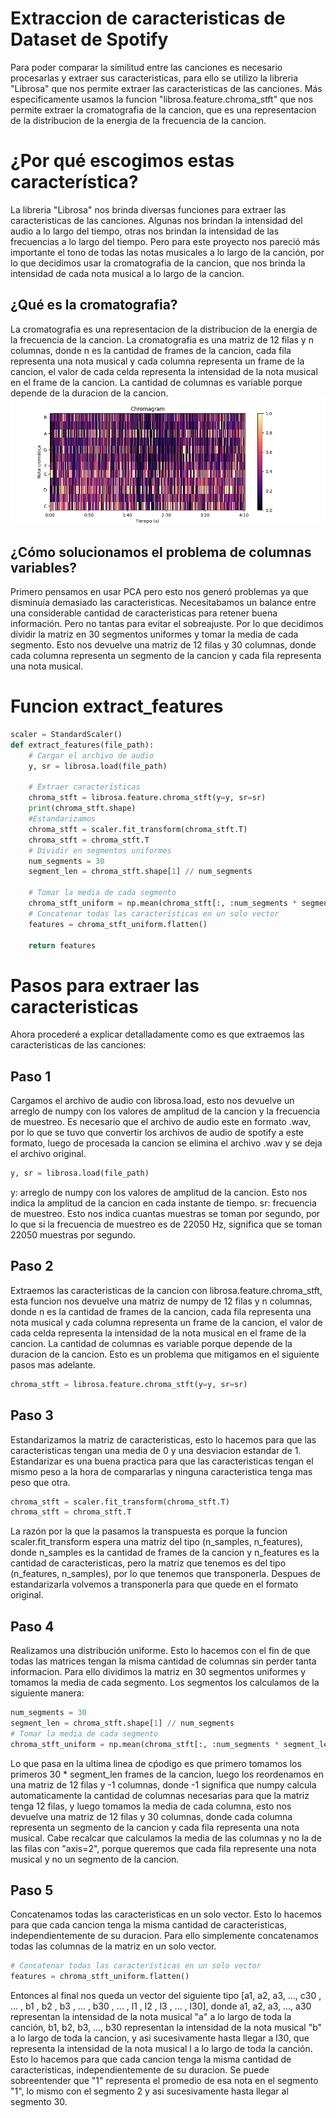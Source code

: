 # Extraccion de caracteristicas de Dataset de Spotify
Para poder comparar la similitud entre las canciones es necesario procesarlas y extraer sus caracteristicas, para ello se utilizo la libreria  "Librosa" que nos permite extraer las caracteristicas de las canciones. Más especificamente usamos la funcion "librosa.feature.chroma_stft" que nos permite extraer la cromatografia de la cancion, que es una representacion de la distribucion de la energia de la frecuencia de la cancion.

# ¿Por qué escogimos estas característica?
La libreria "Librosa" nos brinda diversas funciones para extraer las caracteristicas de las canciones. Algunas nos brindan la intensidad del audio a lo largo del tiempo, otras nos brindan la intensidad de las frecuencias a lo largo del tiempo. Pero para este proyecto nos pareció más importante el tono de todas las notas musicales a lo largo de la canción, por lo que decidimos usar la cromatografia de la cancion, que nos brinda la intensidad de cada nota musical a lo largo de la cancion.
## ¿Qué es la cromatografia?
La cromatografia es una representacion de la distribucion de la energia de la frecuencia de la cancion. La cromatografia es una matriz de 12 filas y n columnas, donde n es la cantidad de frames de la cancion, cada fila representa una nota musical y cada columna representa un frame de la cancion, el valor de cada celda representa la intensidad de la nota musical en el frame de la cancion. La cantidad de columnas es variable porque depende de la duracion de la cancion.
![cromatografia](/assets/images/Figure_1.png)

## ¿Cómo solucionamos el problema de columnas variables?
Primero pensamos en usar PCA pero esto nos generó problemas ya que disminuía demasiado las caracteristicas. Necesitabamos un balance entre una considerable cantidad de caracteristicas para retener buena información. Pero no tantas para evitar el sobreajuste. Por lo que decidimos dividir la matriz en 30 segmentos uniformes y tomar la media de cada segmento. Esto nos devuelve una matriz de 12 filas y 30 columnas, donde cada columna representa un segmento de la cancion y cada fila representa una nota musical.

# Funcion extract_features
``` python
scaler = StandardScaler()
def extract_features(file_path):
    # Cargar el archivo de audio
    y, sr = librosa.load(file_path)

    # Extraer características
    chroma_stft = librosa.feature.chroma_stft(y=y, sr=sr)
    print(chroma_stft.shape)
    #Estandarizamos
    chroma_stft = scaler.fit_transform(chroma_stft.T)
    chroma_stft = chroma_stft.T
    # Dividir en segmentos uniformes
    num_segments = 30
    segment_len = chroma_stft.shape[1] // num_segments

    # Tomar la media de cada segmento
    chroma_stft_uniform = np.mean(chroma_stft[:, :num_segments * segment_len].reshape(12, -1, segment_len), axis=2)
    # Concatenar todas las características en un solo vector
    features = chroma_stft_uniform.flatten()
    
    return features
```
# Pasos para extraer las caracteristicas
Ahora procederé a explicar detalladamente como es que extraemos las caracteristicas de las canciones:
## Paso 1
Cargamos el archivo de audio con librosa.load, esto nos devuelve un arreglo de numpy con los valores de amplitud de la cancion y la frecuencia de muestreo. Es necesario que el archivo de audio este en formato .wav, por lo que se tuvo que convertir los archivos de audio de spotify a este formato, luego de procesada la cancion se elimina el archivo .wav y se deja el archivo original.

``` python
y, sr = librosa.load(file_path)
```

y: arreglo de numpy con los valores de amplitud de la cancion. Esto nos indica la amplitud de la cancion en cada instante de tiempo.
sr: frecuencia de muestreo. Esto nos indica cuantas muestras se toman por segundo, por lo que si la frecuencia de muestreo es de 22050 Hz, significa que se toman 22050 muestras por segundo.
## Paso 2
Extraemos las caracteristicas de la cancion con librosa.feature.chroma_stft, esta funcion nos devuelve una matriz de numpy de 12 filas y n columnas, donde n es la cantidad de frames de la cancion, cada fila representa una nota musical y cada columna representa un frame de la cancion, el valor de cada celda representa la intensidad de la nota musical en el frame de la cancion. La cantidad de columnas es variable porque depende de la duracion de la cancion. Esto es un problema que mitigamos en el siguiente pasos mas adelante.
``` python
chroma_stft = librosa.feature.chroma_stft(y=y, sr=sr)
```
## Paso 3
Estandarizamos la matriz de caracteristicas, esto lo hacemos para que las caracteristicas tengan una media de 0 y una desviacion estandar de 1. Estandarizar es una buena practica para que las caracteristicas tengan el mismo peso a la hora de compararlas y ninguna caracteristica tenga mas peso que otra.
``` python
chroma_stft = scaler.fit_transform(chroma_stft.T)
chroma_stft = chroma_stft.T
```
La razón por la que la pasamos la transpuesta es porque la funcion scaler.fit_transform espera una matriz del tipo (n_samples, n_features), donde n_samples es la cantidad de frames de la cancion y n_features es la cantidad de caracteristicas, pero la matriz que tenemos es del tipo (n_features, n_samples), por lo que tenemos que transponerla.
Despues de estandarizarla volvemos a transponerla para que quede en el formato original.

## Paso 4
Realizamos una distribución uniforme. Esto lo hacemos con el fin de que todas las matrices tengan la misma cantidad de columnas sin perder tanta informacion. Para ello dividimos la matriz en 30 segmentos uniformes y tomamos la media de cada segmento. Los segmentos los calculamos de la siguiente manera:
``` python
num_segments = 30
segment_len = chroma_stft.shape[1] // num_segments
# Tomar la media de cada segmento
chroma_stft_uniform = np.mean(chroma_stft[:, :num_segments * segment_len].reshape(12, -1, segment_len), axis=2)
```
Lo que pasa en la ultima linea de cṕodigo es que primero tomamos los primeros 30 * segment_len frames de la cancion, luego los reordenamos en una matriz de 12 filas y -1 columnas, donde -1 significa que numpy calcula automaticamente la cantidad de columnas necesarias para que la matriz tenga 12 filas, y luego tomamos la media de cada columna, esto nos devuelve una matriz de 12 filas y 30 columnas, donde cada columna representa un segmento de la cancion y cada fila representa una nota musical. Cabe recalcar que calculamos la media de las columnas y no la de las filas con "axis=2", porque queremos que cada fila represente una nota musical y no un segmento de la cancion.

## Paso 5
Concatenamos todas las caracteristicas en un solo vector. Esto lo hacemos para que cada cancion tenga la misma cantidad de caracteristicas, independientemente de su duracion. Para ello simplemente concatenamos todas las columnas de la matriz en un solo vector.
``` python
# Concatenar todas las características en un solo vector
features = chroma_stft_uniform.flatten()
```
Entonces al final nos queda un vector del siguiente tipo [a1, a2, a3, ..., c30 , ... , b1 , b2 , b3 , ... , b30 , ... , l1 , l2 , l3 , ... , l30], donde a1, a2, a3, ..., a30 representan la intensidad de la nota musical "a" a lo largo de toda la canción, b1, b2, b3, ..., b30 representan la intensidad de la nota musical "b" a lo largo de toda la cancion, y asi sucesivamente hasta llegar a l30, que representa la intensidad de la nota musical l a lo largo de toda la canción. Esto lo hacemos para que cada cancion tenga la misma cantidad de caracteristicas, independientemente de su duracion. Se puede sobreentender que "1" representa el promedio de esa nota en el segmento "1", lo mismo con el segmento 2  y asi sucesivamente hasta llegar al segmento 30.